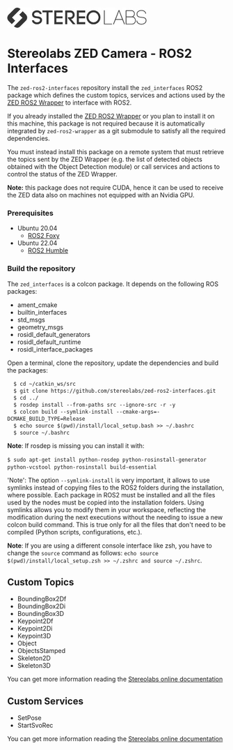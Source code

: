![](./images/Picto+STEREOLABS_Black.jpg)

# Stereolabs ZED Camera - ROS2 Interfaces

The `zed-ros2-interfaces` repository install the `zed_interfaces` ROS2 package which defines the custom topics, services and actions used by the [ZED ROS2 Wrapper](https://github.com/stereolabs/zed-ros2-wrapper) to interface with ROS2.

If you already installed the [ZED ROS2 Wrapper](https://github.com/stereolabs/zed-ros2-wrapper) or you plan to install it on this machine, this package is not required because it is automatically integrated by `zed-ros2-wrapper` as a git submodule to satisfy all the required dependencies.

You must instead install this package on a remote system that must retrieve the topics sent by the ZED Wrapper (e.g. the list of detected objects obtained with the Object Detection module) or call services and actions to control the status of the ZED Wrapper.

**Note:** this package does not require CUDA, hence it can be used to receive the ZED data also on machines not equipped with an Nvidia GPU.

### Prerequisites

- Ubuntu 20.04
  - [ROS2 Foxy](https://docs.ros.org/en/foxy/Installation/Ubuntu-Install-Debians.html)
- Ubuntu 22.04
  - [ROS2 Humble](https://docs.ros.org/en/humble/Installation/Ubuntu-Install-Debians.html)

### Build the repository

The `zed_interfaces` is a colcon package. It depends on the following ROS packages:

- ament_cmake
- builtin_interfaces
- std_msgs
- geometry_msgs
- rosidl_default_generators
- rosidl_default_runtime
- rosidl_interface_packages

Open a terminal, clone the repository, update the dependencies and build the packages:

```
  $ cd ~/catkin_ws/src
  $ git clone https://github.com/stereolabs/zed-ros2-interfaces.git
  $ cd ../
  $ rosdep install --from-paths src --ignore-src -r -y
  $ colcon build --symlink-install --cmake-args=-DCMAKE_BUILD_TYPE=Release
  $ echo source $(pwd)/install/local_setup.bash >> ~/.bashrc
  $ source ~/.bashrc
```

**Note**: If rosdep is missing you can install it with:

`$ sudo apt-get install python-rosdep python-rosinstall-generator python-vcstool python-rosinstall build-essential`

'Note': The option `--symlink-install` is very important, it allows to use symlinks instead of copying files to the ROS2 folders during the installation, where possible. Each package in ROS2 must be installed and all the files used by the nodes must be copied into the installation folders. Using symlinks allows you to modify them in your workspace, reflecting the modification during the next executions without the needing to issue a new colcon build command. This is true only for all the files that don't need to be compiled (Python scripts, configurations, etc.).

**Note**: If you are using a different console interface like zsh, you have to change the `source` command as follows: `echo source $(pwd)/install/local_setup.zsh >> ~/.zshrc and source ~/.zshrc`.

## Custom Topics

 - BoundingBox2Df
 - BoundingBox2Di
 - BoundingBox3D
 - Keypoint2Df
 - Keypoint2Di
 - Keypoint3D
 - Object
 - ObjectsStamped
 - Skeleton2D
 - Skeleton3D

You can get more information reading the [Stereolabs online documentation](https://www.stereolabs.com/docs/ros2/zed-node/)

## Custom Services

 - SetPose
 - StartSvoRec

You can get more information reading the [Stereolabs online documentation](https://www.stereolabs.com/docs/ros2/zed-node/#services)
